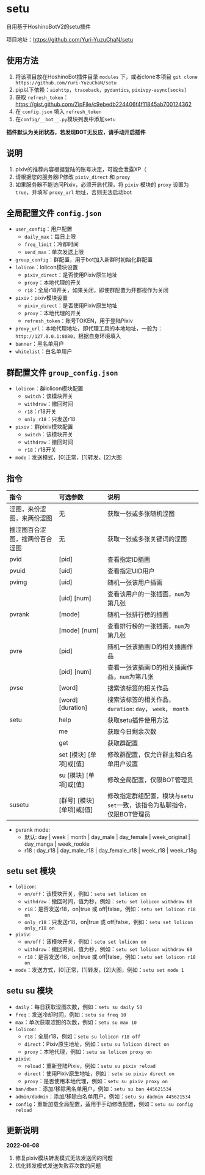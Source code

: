 # setu

自用基于HoshinoBotV2的setu插件

项目地址：https://github.com/Yuri-YuzuChaN/setu

## 使用方法

1. 将该项目放在HoshinoBot插件目录 `modules` 下，或者clone本项目 `git clone https://github.com/Yuri-YuzuChaN/setu`
2. pip以下依赖：`aiohttp`，`traceback`，`pydantics`, `pixivpy-async[socks]`
3. 获取 `refresh_token`：https://gist.github.com/ZipFile/c9ebedb224406f4f11845ab700124362
4. 在 `config.json` 填入 `refresh_token`
4. 在`config/__bot__.py`模块列表中添加`setu`

**插件默认为关闭状态，若发现BOT无反应，请手动开启插件**

## 说明

1. pixiv的推荐内容根据登陆的账号决定，可能会泄露XP（
2. 请根据您的服务器IP修改 `pixiv_direct` 和 `proxy`
3. 如果服务器不能访问Pixiv，必须开启代理，将 `pixiv` 模块的 `proxy` 设置为 `true`，并填写 `proxy_url` 地址，否则无法启动bot

## 全局配置文件 `config.json`

- `user_config`：用户配置
    - `daily_max`：每日上限
    - `freq_limit`：冷却时间
    - `send_max`：单次发送上限
- `group_config`：群配置，用于bot加入新群时初始化群配置
- `lolicon`：lolicon模块设置
    - `pixiv_direct`：是否使用Pixiv原生地址
    - `proxy`：本地代理的开关
    - `r18`：全局r18开关，如果关闭，即使群配置为开都视作为关闭
- `pixiv`：pixiv模块设置
    - `pixiv_direct`：是否使用Pixiv原生地址
    - `proxy`：本地代理的开关
    - `refresh_token`：账号TOKEN，用于登陆Pixiv
- `proxy_url`：本地代理地址，即代理工具的本地地址，一般为：`http://127.0.0.1:8080`，根据自身环境填入
- `banner`：黑名单用户
- `whitelist`：白名单用户

## 群配置文件 `group_config.json`

- `lolicon`：群lolicon模块配置
    - `switch`：该模块开关
    - `withdraw`：撤回时间
    - `r18`：r18开关
    - `only_r18`：只发送r18
- `pixiv`：群pixiv模块配置
    - `switch`：该模块开关
    - `withdraw`：撤回时间
    - `r18`：r18开关
- `mode`：发送模式，[0]正常，[1]转发，[2]大图

## 指令

| 指令              | 可选参数              | 说明                            |
| :---------------- | :-------------------- | :------------------------------ |
| 涩图，来份涩图，来两份涩图     | 无                 | 获取一张或多张随机涩图      |
| 搜涩图百合涩图，搜两份百合涩图 | 无                 | 获取一张或多张关键词的涩图    |
| pvid           | [pid]              | 查看指定ID插画      |
| pvuid          | [uid]              | 查看指定UID用户 |
| pvimg          | [uid]              | 随机一张该用户插画   |
|                | [uid] [num]        | 查看该用户的一张插画，`num`为第几张 |
| pvrank         | [mode]             | 随机一张排行榜的插画 |
|                | [mode] [num]       | 查看排行榜的一张插画，`num`为第几张 |
| pvre           | [pid]              | 随机一张该插画ID的相关插画作品 |
|                | [pid] [num]        | 查看一张该插画ID的相关插画作品，`num`为第几张 |
| pvse           | [word]             | 搜索该标签的相关作品 |
|                | [word] [duration]  | 搜索该标签的相关作品，`duration`: `day`， `week`， `month` |
| setu           | help               | 获取setu插件使用方法    |
|                | me                 | 获取今日剩余次数    |
|                | get                | 获取群配置   |
|                | set [模块] [单项]或[值]    | 修改群配置，仅允许群主和白名单用户设置  |
|                | su [模块] [单项]或[值]     | 修改全局配置，仅限BOT管理员  |
| susetu         | [群号] [模块] [单项]或[值] | 修改指定群组配置，模块与`setu set`一致，该指令为私聊指令，仅限BOT管理员 |

- pvrank mode:
    - 默认: day | week | month | day_male | day_female | week_original | day_manga | week_rookie
    - r18 : day_r18 | day_male_r18 | day_female_r18 | week_r18 | week_r18g
## setu set 模块

- `lolicon`:
    - `on/off`：该模块开关，例如：`setu set lolicon on`
    - `withdraw`：撤回时间，值为秒，例如：`setu set lolicon withdraw 60`
    - `r18`：是否发送r18，on|true 或 off|false，例如：`setu set lolicon r18 on`
    - `only_r18`：只发送r18，on|true 或 off|false，例如：`setu set lolicon only_r18 on`
- `pixiv`:
    - `on/off`：该模块开关，例如：`setu set lolicon on`
    - `withdraw`：撤回时间，值为秒，例如：`setu set lolicon withdraw 60`
    - `r18`：是否发送r18，on|true 或 off|false，例如：`setu set lolicon r18 on`
- `mode`：发送方式，[0]正常，[1]转发，[2]大图，例如：`setu set mode 1`

## setu su 模块

- `daily`：每日获取涩图次数，例如：`setu su daily 50`
- `freq`：发送冷却时间，例如：`setu su freq 10`
- `max`：单次获取涩图的次数，例如：`setu su max 10`
- `lolicon`:
    - `r18`：全局r18，例如：`setu su lolicon r18 off`
    - `direct`：Pixiv原生地址，例如：`setu su lolicon direct on`
    - `proxy`：本地代理，例如：`setu su lolicon proxy on`
- `pixiv`:
    - `reload`：重新登陆Pixiv，例如：`setu su pixiv reload`
    - `direct`：使用Pixiv原生地址，例如：`setu su pixiv direct on`
    - `proxy`：是否使用本地代理，例如：`setu su pixiv proxy on`
- `ban/dban`：添加/移除黑名单用户，例如：`setu su ban 445621534`
- `admin/dadmin`：添加/移除白名单用户，例如：`setu su dadmin 445621534`
- `config`：重新加载全局配置，适用于手动修改配置，例如：`setu su config reload`


## 更新说明

**2022-06-08**

1. 修复pixiv模块转发模式无法发送问的问题
2. 优化转发模式发送失败吞次数的问题